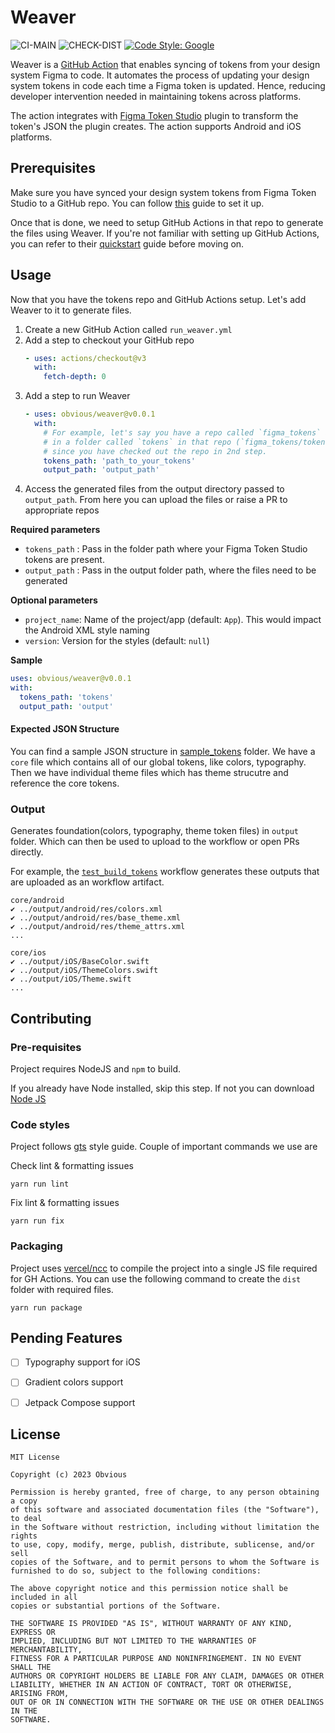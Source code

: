 # Weaver

![CI-MAIN](https://github.com/obvious/weaver/actions/workflows/ci.yml/badge.svg?branch=main)
![CHECK-DIST](https://github.com/obvious/weaver/actions/workflows/check_dist.yml/badge.svg)
[![Code Style: Google](https://img.shields.io/badge/code%20style-google-blueviolet.svg)](https://github.com/google/gts)

Weaver is a [GitHub Action] that enables syncing of tokens from your design system Figma to code. It automates the
process of updating your design system tokens in code each time a Figma token is updated. Hence, reducing developer
intervention needed in maintaining tokens across platforms.

The action integrates with [Figma Token Studio] plugin to transform the token's JSON the plugin creates. The action
supports Android and iOS platforms.

## Prerequisites

Make sure you have synced your design system tokens from Figma Token Studio to a GitHub repo. You
can follow [this](https://docs.tokens.studio/sync/github) guide to set it up.

Once that is done, we need to setup GitHub Actions in that repo to generate the files using
Weaver. If you're not familiar with setting up GitHub Actions, you can refer to their
[quickstart](https://docs.github.com/en/actions/quickstart) guide before moving on.

## Usage

Now that you have the tokens repo and GitHub Actions setup. Let's add Weaver to it to generate files.

1. Create a new GitHub Action called `run_weaver.yml`
2. Add a step to checkout your GitHub repo
   ```yaml
   - uses: actions/checkout@v3
     with:
       fetch-depth: 0
   ```
3. Add a step to run Weaver
   ```yaml
   - uses: obvious/weaver@v0.0.1
     with:
       # For example, let's say you have a repo called `figma_tokens` and you have saved your tokens
       # in a folder called `tokens` in that repo (`figma_tokens/tokens/`). You can just pass `tokens`,
       # since you have checked out the repo in 2nd step.
       tokens_path: 'path_to_your_tokens'
       output_path: 'output_path'
   ```
4. Access the generated files from the output directory passed to `output_path`. From here you can upload
   the files or raise a PR to appropriate repos

**Required parameters**

- `tokens_path` : Pass in the folder path where your Figma Token Studio tokens are present.
- `output_path` : Pass in the output folder path, where the files need to be generated

**Optional parameters**

- `project_name`: Name of the project/app (default: `App`). This would impact the Android XML style naming
- `version`: Version for the styles (default: `null`)

**Sample**

```yaml
uses: obvious/weaver@v0.0.1
with:
  tokens_path: 'tokens'
  output_path: 'output'
```

#### Expected JSON Structure

You can find a sample JSON structure in [sample_tokens] folder. We have a `core` file which contains
all of our global tokens, like colors, typography. Then we have individual theme files which has theme strucutre
and reference the core tokens.

### Output

Generates foundation(colors, typography, theme token files) in `output` folder. Which can
then be used to upload to the workflow or open PRs directly.

For example, the [`test_build_tokens`] workflow generates these outputs that are uploaded as an workflow artifact.

```
core/android
✔︎ ../output/android/res/colors.xml
✔︎ ../output/android/res/base_theme.xml
✔︎ ../output/android/res/theme_attrs.xml
...

core/ios
✔︎ ../output/iOS/BaseColor.swift
✔︎ ../output/iOS/ThemeColors.swift
✔︎ ../output/iOS/Theme.swift
...
```

## Contributing

### Pre-requisites

Project requires NodeJS and `npm` to build.

If you already have Node installed, skip this step. If not you can download [Node JS]

### Code styles

Project follows [gts] style guide. Couple of important commands we use are

Check lint & formatting issues

```
yarn run lint
```

Fix lint & formatting issues

```
yarn run fix
```

### Packaging

Project uses [vercel/ncc] to compile the project into a single JS file required for GH Actions. You can use
the following command to create the `dist` folder with required files.

```
yarn run package
```

## Pending Features

- [ ] Typography support for iOS

- [ ] Gradient colors support

- [ ] Jetpack Compose support

## License

```
MIT License

Copyright (c) 2023 Obvious

Permission is hereby granted, free of charge, to any person obtaining a copy
of this software and associated documentation files (the "Software"), to deal
in the Software without restriction, including without limitation the rights
to use, copy, modify, merge, publish, distribute, sublicense, and/or sell
copies of the Software, and to permit persons to whom the Software is
furnished to do so, subject to the following conditions:

The above copyright notice and this permission notice shall be included in all
copies or substantial portions of the Software.

THE SOFTWARE IS PROVIDED "AS IS", WITHOUT WARRANTY OF ANY KIND, EXPRESS OR
IMPLIED, INCLUDING BUT NOT LIMITED TO THE WARRANTIES OF MERCHANTABILITY,
FITNESS FOR A PARTICULAR PURPOSE AND NONINFRINGEMENT. IN NO EVENT SHALL THE
AUTHORS OR COPYRIGHT HOLDERS BE LIABLE FOR ANY CLAIM, DAMAGES OR OTHER
LIABILITY, WHETHER IN AN ACTION OF CONTRACT, TORT OR OTHERWISE, ARISING FROM,
OUT OF OR IN CONNECTION WITH THE SOFTWARE OR THE USE OR OTHER DEALINGS IN THE
SOFTWARE.
```

[Figma Token Studio]: https://tokens.studio/

[Node JS]: https://nodejs.org/en/download/

[gts]: https://github.com/google/gts

[GitHub Action]: https://github.com/features/actions

[`test_build_tokens`]: https://github.com/obvious/weaver/actions/workflows/test_build_tokens.yml

[vercel/ncc]: https://github.com/vercel/ncc

[sample_tokens]: sample_tokens
